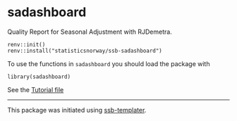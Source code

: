 # sadashboard

Quality Report for Seasonal Adjustment with RJDemetra.

```
renv::init()
renv::install("statisticsnorway/ssb-sadashboard")
```
To use the functions in `sadashboard` you should load the package with

```
library(sadashboard)
```

See the [Tutorial file](https://github.com/statisticsnorway/ssb-sadashboard/development/dapladagen2025.R) 

---------
This package was initiated using [ssb-templater](https://github.com/statisticsnorway/ssb-templater).

